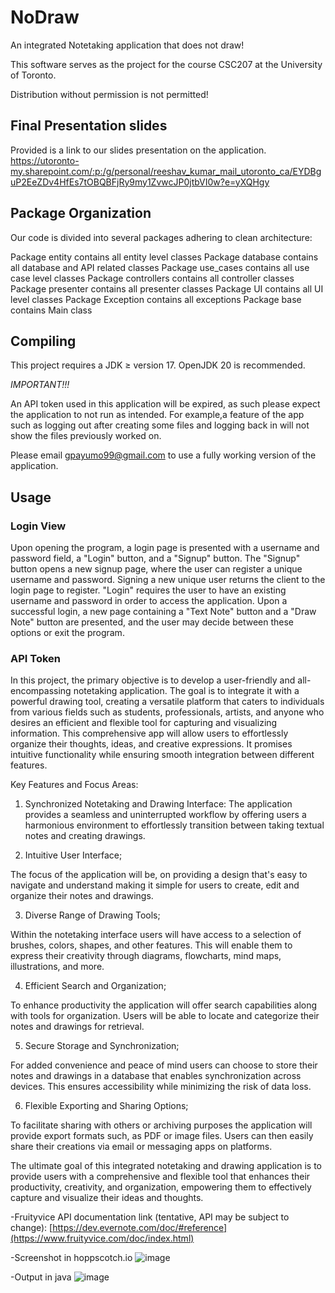 # NoDraw

An integrated Notetaking application that does not draw!

This software serves as the project for the course CSC207 at the University of Toronto.

Distribution without permission is not permitted!

## Final Presentation slides
Provided is a link to our slides presentation on the application.
https://utoronto-my.sharepoint.com/:p:/g/personal/reeshav_kumar_mail_utoronto_ca/EYDBguP2EeZDv4HfEs7tOBQBFjRy9my1ZvwcJP0jtbVI0w?e=yXQHgy

## Package Organization
Our code is divided into several packages adhering to clean architecture:

Package entity contains all entity level classes
Package database contains all database and API related classes
Package use_cases contains all use case level classes
Package controllers contains all controller classes
Package presenter contains all presenter classes
Package UI contains all UI level classes
Package Exception contains all exceptions
Package base contains Main class

## Compiling
This project requires a JDK ≥ version 17. OpenJDK 20 is recommended.

*IMPORTANT!!!* 

An API token used in this application will be expired, as such please expect the application to not run as intended.
For example,a feature of the app such as logging out after creating some files and logging back in will not show the files previously worked on.


Please email gpayumo99@gmail.com to use a fully working version of the application. 

## Usage
### Login View
Upon opening the program, a login page is presented with a username and password field, a "Login" button, and a "Signup" button. The "Signup" button opens a new signup page, where the user can register a unique username and password. Signing a new unique user returns the client to the login page to register. "Login" requires the user to have an existing username and password in order to access the application. Upon a successful login, a new page containing a "Text Note" button and a "Draw Note" button are presented, and the user may decide between these options or exit the program.
### API Token


In this project, the primary objective is to develop a user-friendly and all-encompassing note­taking application. The goal is to integrate it with a powerful drawing tool, creating a ve­rsatile platform that caters to individuals from various fields such as students, professionals, artists, and anyone who desire­s an efficient and flexible­ tool for capturing and visualizing information. This comprehensive app will allow users to effortle­ssly organize their thoughts, ideas, and cre­ative expressions. It promise­s intuitive functionality while ensuring smooth inte­gration between different features.

Key Features and Focus Areas:

1. Synchronized Notetaking and Drawing Interface:
The application provides a seamless and uninterrupte­d workflow by offering users a harmonious environment to effortlessly transition between taking textual notes and creating drawings.

2. Intuitive User Interface;

The focus of the application will be, on providing a design that's easy to navigate and understand making it simple for users to create, edit and organize their notes and drawings.

3. Diverse Range of Drawing Tools;

Within the notetaking interface users will have access to a selection of brushes, colors, shapes, and other features. This will enable them to express their creativity through diagrams, flowcharts, mind maps, illustrations, and more.

4. Efficient Search and Organization;

To enhance productivity the application will offer search capabilities along with tools for organization. Users will be able to locate and categorize their notes and drawings for retrieval.

5. Secure Storage and Synchronization;

For added convenience and peace of mind users can choose to store their notes and drawings in a database that enables synchronization across devices. This ensures accessibility while minimizing the risk of data loss.

6. Flexible Exporting and Sharing Options;

To facilitate sharing with others or archiving purposes the application will provide export formats such, as PDF or image files. Users can then easily share their creations via email or messaging apps on platforms.

The ultimate goal of this integrated notetaking and drawing application is to provide users with a comprehensive and flexible tool that enhances their productivity, creativity, and organization, empowering them to effectively capture and visualize their ideas and thoughts.

-Fruityvice API documentation link (tentative, API may be subject to change):
[https://dev.evernote.com/doc/#reference](https://www.fruityvice.com/doc/index.html)

-Screenshot in hoppscotch.io
![image](https://github.com/FionaYYX/CSC207_Group199/assets/69075231/dcf7352c-827c-40b8-8c8d-4307ce0643c8)

-Output in java
![image](https://github.com/FionaYYX/CSC207_Group199/assets/69075231/b6bff36f-ed2d-4057-a94d-8562c42171c2)

